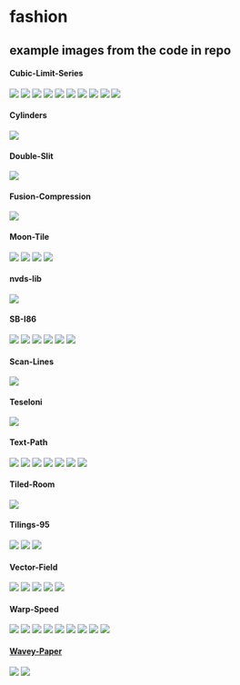# fashion

## example images from the code in repo

#### Cubic-Limit-Series

![](./Cubic-Limit-Series/images/a.png)
![](./Cubic-Limit-Series/images/big.png)
![](./Cubic-Limit-Series/images/b.png)
![](./Cubic-Limit-Series/images/c.png)
![](./Cubic-Limit-Series/images/d.png)
![](./Cubic-Limit-Series/images/e.png)
![](./Cubic-Limit-Series/images/f.png)
![](./Cubic-Limit-Series/images/g.png)
![](./Cubic-Limit-Series/images/h.png)
![](./Cubic-Limit-Series/images/i.png)


#### Cylinders

![](./Cylinders/images/a.png)


#### Double-Slit

![](./Double-Slit/images/a.png)


#### Fusion-Compression

![](./Fusion-Compression/images/a.png)


#### Moon-Tile

![](./Moon-Tile/images/a.png)
![](./Moon-Tile/images/b.png)
![](./Moon-Tile/images/c.png)
![](./Moon-Tile/images/d.png)


#### nvds-lib

![](./nvds-lib/images/a.png)


#### SB-I86

![](./SB-I86/images/a.png)
![](./SB-I86/images/b.png)
![](./SB-I86/images/cool.png)
![](./SB-I86/images/joined.png)
![](./SB-I86/images/sb.png)
![](./SB-I86/images/tiled.png)


#### Scan-Lines

![](./Scan-Lines/images/a.png)


#### Teseloni

![](./Teseloni/images/a.png)


#### Text-Path

![](./Text-Path/images/a.png)
![](./Text-Path/images/b.png)
![](./Text-Path/images/c.png)
![](./Text-Path/images/d.png)
![](./Text-Path/images/e.png)
![](./Text-Path/images/f.png)
![](./Text-Path/images/g.png)


#### Tiled-Room

![](./Tiled-Room/images/a.png)


#### Tilings-95

![](./Tilings-95/images/a.png)
![](./Tilings-95/images/b.png)
![](./Tilings-95/images/c.png)


#### Vector-Field

![](./Vector-Field/images/a.png)
![](./Vector-Field/images/b.png)
![](./Vector-Field/images/c.png)
![](./Vector-Field/images/d.png)
![](./Vector-Field/images/e.png)


#### Warp-Speed

![](./Warp-Speed/images/a.png)
![](./Warp-Speed/images/b.png)
![](./Warp-Speed/images/c.png)
![](./Warp-Speed/images/d.png)
![](./Warp-Speed/images/e.png)
![](./Warp-Speed/images/f.png)
![](./Warp-Speed/images/g.png)
![](./Warp-Speed/images/h.png)
![](./Warp-Speed/images/i.png)


#### [Wavey-Paper](Wavey-Paper)

![](./Wavey-Paper/images/a.png)
![](./Wavey-Paper/images/b.png)


